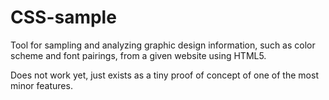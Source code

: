 CSS-sample
============

Tool for sampling and analyzing graphic design information, such as color scheme and font pairings, from a given website using HTML5.

Does not work yet, just exists as a tiny proof of concept of one of the most minor features.